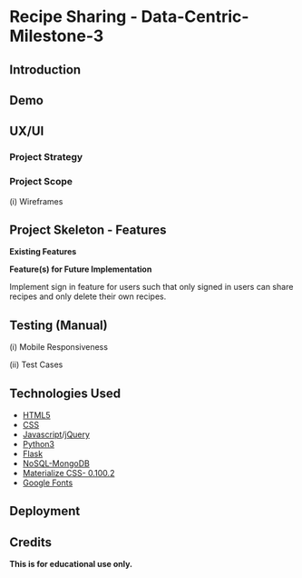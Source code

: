 # Recipe Sharing - Data-Centric-Milestone-3


## Introduction


## Demo


## UX/UI


### Project Strategy


### Project Scope


(i) Wireframes


## Project Skeleton - Features


**Existing Features**


**Feature(s) for Future Implementation**

Implement sign in feature for users such that only signed in users can share recipes and only delete their own recipes.


## Testing (Manual)

(i) Mobile Responsiveness


(ii) Test Cases


## Technologies Used

* [HTML5](https://developer.mozilla.org/en-US/docs/Web/Guide/HTML/HTML5)
* [CSS](https://developer.mozilla.org/en-US/docs/Web/CSS)
* [Javascript](https://developer.mozilla.org/en-US/docs/Web/JavaScript)/[jQuery](https://jquery.com/download/)
* [Python3](https://www.python.org/)
* [Flask](https://pypi.org/project/Flask/)
* [NoSQL-MongoDB](https://www.mongodb.com/)
* [Materialize CSS- 0.100.2](http://archives.materializecss.com/0.100.2/)
* [Google Fonts](https://fonts.google.com/)

## Deployment


## Credits


**This is for educational use only.**


